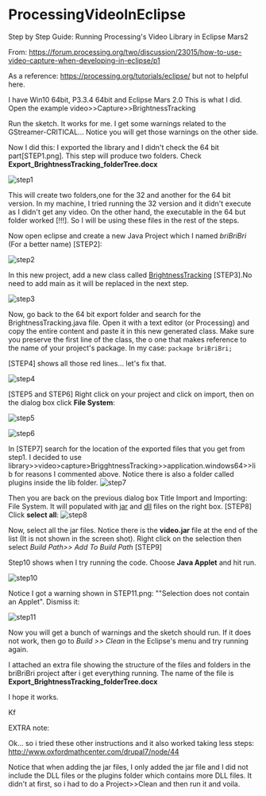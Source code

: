 # ProcessingVideoInEclipse
Step by Step Guide: Running Processing's Video Library in Eclipse Mars2

From: https://forum.processing.org/two/discussion/23015/how-to-use-video-capture-when-developing-in-eclipse/p1

As a reference: https://processing.org/tutorials/eclipse/ but not to helpful here. 

I have Win10 64bit, P3.3.4 64bit and Eclipse Mars 2.0
This is what I did. Open the example video>>Capture>>BrightnessTracking

Run the sketch. It works for me. I get some warnings related to the GStreamer-CRITICAL... Notice you will get those warnings on the other side.

Now I did this: I exported the library and I didn't check the 64 bit part[STEP1.png]. This step will produce two folders. Check **Export_BrightnessTracking_folderTree.docx**

![step1](https://forum.processing.org/two/uploads/imageupload/801/FIW82I4LBZ7T.png "step1")

This will create two folders,one for the 32 and another for the 64 bit version. In my machine, I tried running the 32 version and it didn't execute as I didn't get any video. On the other hand, the executable in the 64 but folder worked [!!!]. So I will be using these files in the rest of the steps. 

Now open eclipse and create a new Java Project which I named *briBriBri* (For a better name) [STEP2]:

![step2](https://forum.processing.org/two/uploads/imageupload/630/RP1304M4XZ2F.png "step2")

In this new project, add a new class called <u>BrightnessTracking</u> [STEP3].No need to add main as it will be replaced in the next step.

![step3](https://forum.processing.org/two/uploads/imageupload/197/G2W74UX6FCWQ.png "step3")

Now, go back to the 64 bit export folder and search for the BrightnessTracking.java file. Open it with a text editor (or Processing) and copy the entire content and paste it in this new generated class. Make sure you preserve the first line of the class, the o one that makes reference to the name of your project's package. In my case: `package briBriBri;`

[STEP4] shows all those red lines... let's fix that.

![step4](https://forum.processing.org/two/uploads/imageupload/030/KBZ21YLZ14PQ.png "step4")

[STEP5 and STEP6] Right click on your project and click on import, then on the dialog box click **File System**:

![step5](https://forum.processing.org/two/uploads/imageupload/199/2PGF44OEENNB.png "step5")

![step6](https://forum.processing.org/two/uploads/imageupload/459/J6CF28KI3BIK.png "step6")

In [STEP7] search for the location of the exported files that you get from step1. I decided to use library>>video>capture>BrigghtnessTracking>>application.windows64>>lib for reasons I commented above. Notice there is also a folder called plugins inside the lib folder. ![step7](https://forum.processing.org/two/uploads/imageupload/385/UZVQDRCQSODW.png "step7") 

Then you are back on the previous dialog box Title Import and Importing: File System. It will populated with <u>jar</u> and <u>dll</u> files on the right box. [STEP8] Click **select all**: 
![step8](https://forum.processing.org/two/uploads/imageupload/159/RTYH5WTV7UTS.png "step8")

Now, select all the jar files. Notice there is the **video.jar** file at the end of the list (It is not shown in the screen shot). Right click on the selection then select *Build Path>> Add To Build Path* [STEP9]

Step10 shows when I try running the code. Choose **Java Applet** and hit run.

![step10](https://forum.processing.org/two/uploads/imageupload/308/EI1X0MEY6MAV.png "step10")


Notice I got a warning shown in STEP11.png: ""Selection does not contain an Applet". Dismiss it:

![step11](https://forum.processing.org/two/uploads/imageupload/952/JP5QOMYNTZQD.png "step11")

Now you will get a bunch of warnings and the sketch should run. If it does not work, then go to *Build >> Clean* in the Eclipse's menu and try running again.

I attached an extra file showing the structure of the files and folders in the briBriBri project after i get everything running. The name of the file is **Export_BrightnessTracking_folderTree.docx**

I hope it works. 

Kf


EXTRA note: 

Ok... so i tried these other instructions and it also worked taking less steps: http://www.oxfordmathcenter.com/drupal7/node/44

Notice that when adding the jar files, I only added the jar file and I did not include the DLL files or the plugins folder which contains more DLL files. It didn't at first, so i had to do a Project>>Clean and then run it and voila.
